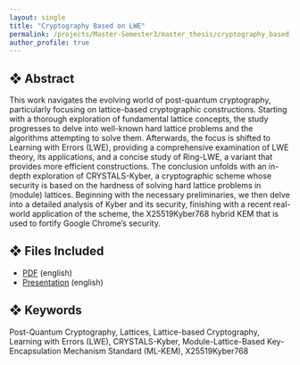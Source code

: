 ```yaml
---
layout: single
title: "Cryptography Based on LWE"
permalink: /projects/Master-Semester3/master_thesis/cryptography_based_on_lwe
author_profile: true
---
```


## ❖ Abstract

This work navigates the evolving world of post-quantum cryptography, particularly focusing on lattice-based cryptographic constructions. Starting with a thorough exploration of fundamental lattice concepts, the study progresses to delve into well-known hard lattice problems and the algorithms attempting to solve them. Afterwards, the focus is shifted to Learning with Errors (LWE), providing a comprehensive examination of LWE theory, its applications, and a concise study of Ring-LWE, a variant that provides more efficient constructions. The conclusion unfolds with an in-depth exploration of CRYSTALS-Kyber, a cryptographic scheme whose security is based on the hardness of solving hard lattice problems in (module) lattices. Beginning with the necessary preliminaries, we then delve into a detailed analysis of Kyber and its security, finishing with a recent real-world application of the scheme, the X25519Kyber768 hybrid KEM that is used to fortify Google Chrome’s security.

## ❖ Files Included

- [PDF](./msc-thesis.pdf) (english)
- [Presentation](./msc-thesis-presentation.pptx) (english)

## ❖ Keywords

Post-Quantum Cryptography, Lattices, Lattice-based Cryptography, Learning with Errors (LWE), CRYSTALS-Kyber, Module-Lattice-Based Key-Encapsulation Mechanism Standard (ML-KEM), X25519Kyber768
